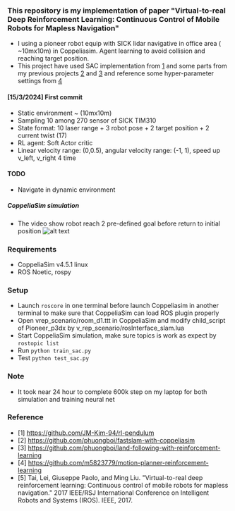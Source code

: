 ### This repository is my implementation of paper "Virtual-to-real Deep Reinforcement Learning: Continuous Control of Mobile Robots for Mapless Navigation"
* I using a pioneer robot equip with SICK lidar navigative in office area ( ~10mx10m) in Coppeliasim. Agent learning to avoid collision and reaching target position.
* This project have used SAC implementation from [1](https://github.com/JM-Kim-94/rl-pendulum) and some parts from my previous projects [2](https://github.com/phuongboi/fastslam-with-coppeliasim) and [3](https://github.com/phuongboi/land-following-with-reinforcement-learning) and reference some hyper-parameter settings from
[4](https://github.com/m5823779/motion-planner-reinforcement-learning)
#### [15/3/2024] First commit
* Static environment ~ (10mx10m)
* Sampling 10 among 270 sensor of SICK TIM310
* State format: 10 laser range + 3 robot pose + 2 target position + 2 current twist (17)
* RL agent: Soft Actor critic
* Linear velocity range: (0,0.5), angular velocity range: (-1, 1), speed up v_left, v_right 4 time

#### TODO
* Navigate in dynamic environment

##### CoppeliaSim simulation
* The video show robot reach 2 pre-defined goal before return to initial position
![alt text](https://github.com/phuongboi/mapless-navigation-in-indoor-environments/tree/main/result/202403160010.gif)

### Requirements
* CoppeliaSim v4.5.1 linux
* ROS Noetic, rospy
### Setup
* Launch `roscore` in one terminal before launch Coppeliasim in another terminal to make sure that CoppeliaSim can load ROS plugin properly
* Open vrep_scenario/room_d1.ttt in CoppeliaSim and modify child_script of Pioneer_p3dx by v_rep_scenario/rosInterface_slam.lua
* Start CoppeliaSim simulation, make sure topics is work as expect by `rostopic list`
* Run `python train_sac.py`
* Test `python test_sac.py`
### Note
* It took near 24 hour to complete 600k step on my laptop for both simulation and training neural net


### Reference
* [1] https://github.com/JM-Kim-94/rl-pendulum
* [2] https://github.com/phuongboi/fastslam-with-coppeliasim
* [3] https://github.com/phuongboi/land-following-with-reinforcement-learning
* [4] https://github.com/m5823779/motion-planner-reinforcement-learning
* [5] Tai, Lei, Giuseppe Paolo, and Ming Liu. "Virtual-to-real deep reinforcement learning: Continuous control of mobile robots for mapless navigation." 2017 IEEE/RSJ International Conference on Intelligent Robots and Systems (IROS). IEEE, 2017.
